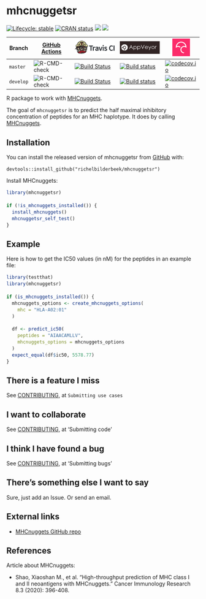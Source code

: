 
<!-- README.md is generated from README.Rmd. Please edit that file -->

# mhcnuggetsr

<!-- badges: start -->

[![Lifecycle:
stable](https://img.shields.io/badge/lifecycle-stable-green.svg)](https://www.tidyverse.org/lifecycle/#stable)
[![CRAN
status](https://www.r-pkg.org/badges/version/mhcnuggetsr)](https://CRAN.R-project.org/package=mhcnuggetsr)
[![](http://cranlogs.r-pkg.org/badges/grand-total/mhcnuggetsr)](https://CRAN.R-project.org/package=mhcnuggetsr)
[![](http://cranlogs.r-pkg.org/badges/mhcnuggetsr)](https://CRAN.R-project.org/package=mhcnuggetsr)

| Branch    | [GitHub Actions](https://github.com/richelbilderbeek/mhcnuggetsr/actions)                                      | [![Travis CI logo](man/figures/TravisCI.png)](https://travis-ci.org)                                                                         | [![AppVeyor logo](man/figures/AppVeyor.png)](https://www.appveyor.com)                                                                                                               | [![Codecov logo](man/figures/Codecov.png)](https://www.codecov.io)                                                                                                         |
| --------- | -------------------------------------------------------------------------------------------------------------- | -------------------------------------------------------------------------------------------------------------------------------------------- | ------------------------------------------------------------------------------------------------------------------------------------------------------------------------------------ | -------------------------------------------------------------------------------------------------------------------------------------------------------------------------- |
| `master`  | ![R-CMD-check](https://github.com/richelbilderbeek/mhcnuggetsr/workflows/R-CMD-check/badge.svg?branch=master)  | [![Build Status](https://travis-ci.org/richelbilderbeek/mhcnuggetsr.svg?branch=master)](https://travis-ci.org/richelbilderbeek/mhcnuggetsr)  | [![Build status](https://ci.appveyor.com/api/projects/status/r7apdqey2ev9s4q7/branch/master?svg=true)](https://ci.appveyor.com/project/richelbilderbeek/mhcnuggetsr/branch/master)   | [![codecov.io](https://codecov.io/github/richelbilderbeek/mhcnuggetsr/coverage.svg?branch=master)](https://codecov.io/github/richelbilderbeek/mhcnuggetsr/branch/master)   |
| `develop` | ![R-CMD-check](https://github.com/richelbilderbeek/mhcnuggetsr/workflows/R-CMD-check/badge.svg?branch=develop) | [![Build Status](https://travis-ci.org/richelbilderbeek/mhcnuggetsr.svg?branch=develop)](https://travis-ci.org/richelbilderbeek/mhcnuggetsr) | [![Build status](https://ci.appveyor.com/api/projects/status/r7apdqey2ev9s4q7/branch/develop?svg=true)](https://ci.appveyor.com/project/richelbilderbeek/mhcnuggetsr/branch/develop) | [![codecov.io](https://codecov.io/github/richelbilderbeek/mhcnuggetsr/coverage.svg?branch=develop)](https://codecov.io/github/richelbilderbeek/mhcnuggetsr/branch/develop) |

<!-- badges: end -->

R package to work with
[MHCnuggets](https://github.com/KarchinLab/mhcnuggets).

The goal of `mhcnuggetsr` is to predict the half maximal inhibitory
concentration of peptides for an MHC haplotype. It does by calling
[MHCnuggets](https://github.com/KarchinLab/mhcnuggets).

## Installation

You can install the released version of mhcnuggetsr from
[GitHub](https://github.com/) with:

    devtools::install_github("richelbilderbeek/mhcnuggetsr")

Install MHCnuggets:

``` r
library(mhcnuggetsr)

if (!is_mhcnuggets_installed()) {
  install_mhcnuggets()
  mhcnuggetsr_self_test()
}
```

## Example

Here is how to get the IC50 values (in nM) for the peptides in an
example file:

``` r
library(testthat)
library(mhcnuggetsr)

if (is_mhcnuggets_installed()) {
  mhcnuggets_options <- create_mhcnuggets_options(
    mhc = "HLA-A02:01"
  )
  
  df <- predict_ic50(
    peptides = "AIAACAMLLV",
    mhcnuggets_options = mhcnuggets_options
  )
  expect_equal(df$ic50, 5578.77)
}
```

## There is a feature I miss

See [CONTRIBUTING](CONTRIBUTING.md), at `Submitting use cases`

## I want to collaborate

See [CONTRIBUTING](CONTRIBUTING.md), at ‘Submitting code’

## I think I have found a bug

See [CONTRIBUTING](CONTRIBUTING.md), at ‘Submitting bugs’

## There’s something else I want to say

Sure, just add an Issue. Or send an email.

## External links

  - [MHCnuggets GitHub repo](https://github.com/KarchinLab/mhcnuggets)

## References

Article about MHCnuggets:

  - Shao, Xiaoshan M., et al. “High-throughput prediction of MHC class I
    and II neoantigens with MHCnuggets.” Cancer Immunology Research 8.3
    (2020): 396-408.
